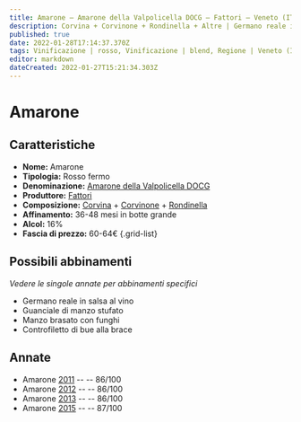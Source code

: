```yaml
---
title: Amarone – Amarone della Valpolicella DOCG – Fattori – Veneto (IT) – 60-64€ – 4★
description: Corvina + Corvinone + Rondinella + Altre | Germano reale in salsa all'amarone – Guanciale di manzo stufato – Manzo brasato con funghi – Controfiletto di bue alla brace
published: true
date: 2022-01-28T17:14:37.370Z
tags: Vinificazione | rosso, Vinificazione | blend, Regione | Veneto (IT), Vinificazione | fermo, Prezzi | 60-64€, Valutazioni | 4 stelle, Vitigni | Corvina, Vitigni | Rondinella, Vitigni | Corvinone, Alimento | germano, Aromatizzazione | al vino, Alimento | manzo, Cottura | stufato, Cottura | brasato, Aromatizzazione | con funghi, Alimento | bue, Cottura | alla brace
editor: markdown
dateCreated: 2022-01-27T15:21:34.303Z
---
```


# Amarone

## Caratteristiche
- **Nome:** <span class="nome">Amarone</span>
- **Tipologia:** Rosso fermo
- **Denominazione:** <span class="denominazione">[Amarone della Valpolicella DOCG](/denominazioni/Italia/Veneto/DOCG/Amarone-della-Valpolicella)</span>
- **Produttore:** <span class="cantina">[Fattori](/produttori/Italia/Veneto/Fattori)</span> 
- **Composizione:** [Corvina](/vitigni/Italia/bacca-nera/corvina) + [Corvinone](/vitigni/Italia/bacca-nera/corvinone) + [Rondinella](/vitigni/Italia/bacca-nera/rondinella)
- **Affinamento:** 36-48 mesi in botte grande
- **Alcol:** 16%
- **Fascia di prezzo:** 60-64€
{.grid-list}


## Possibili abbinamenti
*Vedere le singole annate per abbinamenti specifici*

- Germano reale in salsa al vino
- Guanciale di manzo stufato
- Manzo brasato con funghi
- Controfiletto di bue alla brace

## Annate
- Amarone [2011](vini/Italia/Veneto/Fattori/Amarone/2011) -- <span class="star-3"></span> -- 86/100
- Amarone [2012](vini/Italia/Veneto/Fattori/Amarone/2012) -- <span class="star-3"></span> -- 86/100
- Amarone [2013](vini/Italia/Veneto/Fattori/Amarone/2013) -- <span class="star-3"></span> -- 86/100
- Amarone [2015](vini/Italia/Veneto/Fattori/Amarone/2015) -- <span class="star-3"></span> -- 87/100


